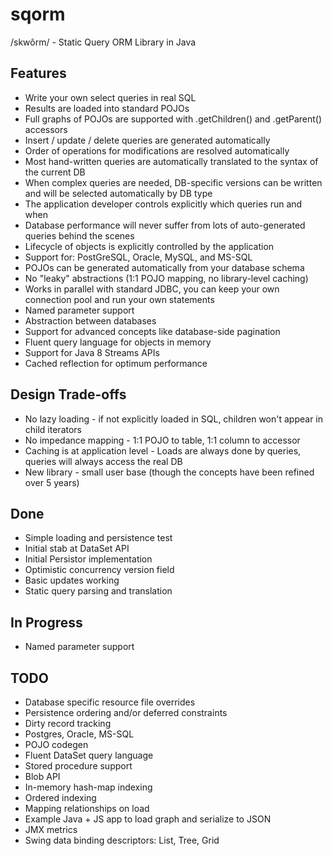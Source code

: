 sqorm
=====

/skwôrm/ - Static Query ORM Library in Java

Features
--------
* Write your own select queries in real SQL
* Results are loaded into standard POJOs
* Full graphs of POJOs are supported with .getChildren() and .getParent() accessors
* Insert / update / delete queries are generated automatically
* Order of operations for modifications are resolved automatically
* Most hand-written queries are automatically translated to the syntax of the current DB
* When complex queries are needed, DB-specific versions can be written and will be selected automatically by DB type
* The application developer controls explicitly which queries run and when
* Database performance will never suffer from lots of auto-generated queries behind the scenes
* Lifecycle of objects is explicitly controlled by the application
* Support for: PostGreSQL, Oracle, MySQL, and MS-SQL
* POJOs can be generated automatically from your database schema
* No "leaky" abstractions (1:1 POJO mapping, no library-level caching)
* Works in parallel with standard JDBC, you can keep your own connection pool and run your own statements
* Named parameter support
* Abstraction between databases
* Support for advanced concepts like database-side pagination
* Fluent query language for objects in memory
* Support for Java 8 Streams APIs
* Cached reflection for optimum performance


Design Trade-offs
-----------------
* No lazy loading - if not explicitly loaded in SQL, children won't appear in child iterators
* No impedance mapping - 1:1 POJO to table, 1:1 column to accessor
* Caching is at application level - Loads are always done by queries, queries will always access the real DB
* New library - small user base (though the concepts have been refined over 5 years)


Done
----
* Simple loading and persistence test
* Initial stab at DataSet API 
* Initial Persistor implementation
* Optimistic concurrency version field
* Basic updates working
* Static query parsing and translation

In Progress
-----------
* Named parameter support

TODO
----
* Database specific resource file overrides
* Persistence ordering and/or deferred constraints
* Dirty record tracking
* Postgres, Oracle, MS-SQL
* POJO codegen
* Fluent DataSet query language
* Stored procedure support
* Blob API
* In-memory hash-map indexing
* Ordered indexing
* Mapping relationships on load
* Example Java + JS app to load graph and serialize to JSON
* JMX metrics
* Swing data binding descriptors: List, Tree, Grid
